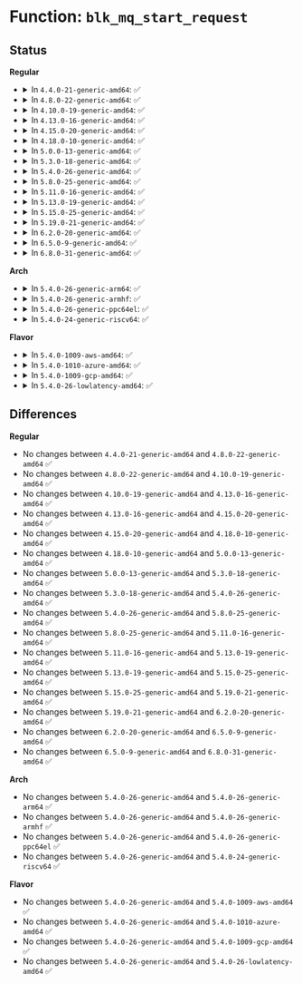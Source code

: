 # Function: <code>blk_mq_start_request</code>

## Status
<b>Regular</b>
<ul>
<li>
<details>
<summary>In <code>4.4.0-21-generic-amd64</code>: ✅</summary>

```c
void blk_mq_start_request(struct request * rq)
```

```json
{
  "name": "blk_mq_start_request",
  "collision_type": "Unique Global",
  "inline_type": "No",
  "funcs": [
    {
      "addr": 18446744071582789776,
      "name": "blk_mq_start_request",
      "external": true,
      "loc": "block/blk-mq.c:396",
      "file": "block/blk-mq.c",
      "inline": "seen, unknown",
      "caller_inline": [],
      "caller_func": [
        "drivers/block/loop.c:loop_queue_rq",
        "drivers/block/virtio_blk.c:virtio_queue_rq",
        "drivers/block/xen-blkfront.c:blkif_queue_rq",
        "drivers/scsi/scsi_lib.c:scsi_queue_rq",
        "drivers/scsi/scsi_lib.c:scsi_queue_rq",
        "drivers/md/dm.c:dm_start_request"
      ]
    }
  ],
  "symbols": [
    {
      "addr": 18446744071582789776,
      "name": "blk_mq_start_request",
      "section": ".text",
      "bind": "STB_GLOBAL",
      "size": 221
    }
  ]
}
```
</details>
</li>
<li>
<details>
<summary>In <code>4.8.0-22-generic-amd64</code>: ✅</summary>

```c
void blk_mq_start_request(struct request * rq)
```

```json
{
  "name": "blk_mq_start_request",
  "collision_type": "Unique Global",
  "inline_type": "No",
  "funcs": [
    {
      "addr": 18446744071583067312,
      "name": "blk_mq_start_request",
      "external": true,
      "loc": "block/blk-mq.c:452",
      "file": "block/blk-mq.c",
      "inline": "seen, unknown",
      "caller_inline": [],
      "caller_func": [
        "drivers/block/loop.c:loop_queue_rq",
        "drivers/block/virtio_blk.c:virtio_queue_rq",
        "drivers/block/xen-blkfront.c:blkif_queue_rq",
        "drivers/scsi/scsi_lib.c:scsi_queue_rq",
        "drivers/scsi/scsi_lib.c:scsi_queue_rq",
        "drivers/md/dm-rq.c:dm_start_request"
      ]
    }
  ],
  "symbols": [
    {
      "addr": 18446744071583067312,
      "name": "blk_mq_start_request",
      "section": ".text",
      "bind": "STB_GLOBAL",
      "size": 210
    }
  ]
}
```
</details>
</li>
<li>
<details>
<summary>In <code>4.10.0-19-generic-amd64</code>: ✅</summary>

```c
void blk_mq_start_request(struct request * rq)
```

```json
{
  "name": "blk_mq_start_request",
  "collision_type": "Unique Global",
  "inline_type": "No",
  "funcs": [
    {
      "addr": 18446744071583174848,
      "name": "blk_mq_start_request",
      "external": true,
      "loc": "block/blk-mq.c:466",
      "file": "block/blk-mq.c",
      "inline": "seen, unknown",
      "caller_inline": [],
      "caller_func": [
        "drivers/block/loop.c:loop_queue_rq",
        "drivers/block/xen-blkfront.c:blkif_queue_rq",
        "drivers/scsi/scsi_lib.c:scsi_queue_rq",
        "drivers/scsi/scsi_lib.c:scsi_queue_rq",
        "drivers/md/dm-rq.c:dm_start_request"
      ]
    }
  ],
  "symbols": [
    {
      "addr": 18446744071583174848,
      "name": "blk_mq_start_request",
      "section": ".text",
      "bind": "STB_GLOBAL",
      "size": 259
    }
  ]
}
```
</details>
</li>
<li>
<details>
<summary>In <code>4.13.0-16-generic-amd64</code>: ✅</summary>

```c
void blk_mq_start_request(struct request * rq)
```

```json
{
  "name": "blk_mq_start_request",
  "collision_type": "Unique Global",
  "inline_type": "No",
  "funcs": [
    {
      "addr": 18446744071583234368,
      "name": "blk_mq_start_request",
      "external": true,
      "loc": "block/blk-mq.c:545",
      "file": "block/blk-mq.c",
      "inline": "seen, unknown",
      "caller_inline": [],
      "caller_func": [
        "drivers/block/loop.c:loop_queue_rq",
        "drivers/block/xen-blkfront.c:blkif_queue_rq",
        "drivers/scsi/scsi_lib.c:scsi_queue_rq",
        "drivers/scsi/scsi_lib.c:scsi_queue_rq",
        "drivers/md/dm-rq.c:dm_start_request"
      ]
    }
  ],
  "symbols": [
    {
      "addr": 18446744071583234368,
      "name": "blk_mq_start_request",
      "section": ".text",
      "bind": "STB_GLOBAL",
      "size": 321
    }
  ]
}
```
</details>
</li>
<li>
<details>
<summary>In <code>4.15.0-20-generic-amd64</code>: ✅</summary>

```c
void blk_mq_start_request(struct request * rq)
```

```json
{
  "name": "blk_mq_start_request",
  "collision_type": "Unique Global",
  "inline_type": "No",
  "funcs": [
    {
      "addr": 18446744071583411904,
      "name": "blk_mq_start_request",
      "external": true,
      "loc": "block/blk-mq.c:587",
      "file": "block/blk-mq.c",
      "inline": "seen, unknown",
      "caller_inline": [],
      "caller_func": [
        "drivers/block/loop.c:loop_queue_rq",
        "drivers/block/xen-blkfront.c:blkif_queue_rq",
        "drivers/scsi/scsi_lib.c:scsi_queue_rq",
        "drivers/scsi/scsi_lib.c:scsi_queue_rq",
        "drivers/md/dm-rq.c:dm_start_request"
      ]
    }
  ],
  "symbols": [
    {
      "addr": 18446744071583411904,
      "name": "blk_mq_start_request",
      "section": ".text",
      "bind": "STB_GLOBAL",
      "size": 353
    }
  ]
}
```
</details>
</li>
<li>
<details>
<summary>In <code>4.18.0-10-generic-amd64</code>: ✅</summary>

```c
void blk_mq_start_request(struct request * rq)
```

```json
{
  "name": "blk_mq_start_request",
  "collision_type": "Unique Global",
  "inline_type": "No",
  "funcs": [
    {
      "addr": 18446744071583620848,
      "name": "blk_mq_start_request",
      "external": true,
      "loc": "block/blk-mq.c:630",
      "file": "block/blk-mq.c",
      "inline": "seen, unknown",
      "caller_inline": [],
      "caller_func": [
        "drivers/block/loop.c:loop_queue_rq",
        "drivers/block/xen-blkfront.c:blkif_queue_rq",
        "drivers/scsi/scsi_lib.c:scsi_queue_rq",
        "drivers/scsi/scsi_lib.c:scsi_queue_rq",
        "drivers/md/dm-rq.c:dm_start_request"
      ]
    }
  ],
  "symbols": [
    {
      "addr": 18446744071583620848,
      "name": "blk_mq_start_request",
      "section": ".text",
      "bind": "STB_GLOBAL",
      "size": 271
    }
  ]
}
```
</details>
</li>
<li>
<details>
<summary>In <code>5.0.0-13-generic-amd64</code>: ✅</summary>

```c
void blk_mq_start_request(struct request * rq)
```

```json
{
  "name": "blk_mq_start_request",
  "collision_type": "Unique Global",
  "inline_type": "No",
  "funcs": [
    {
      "addr": 18446744071583725440,
      "name": "blk_mq_start_request",
      "external": true,
      "loc": "block/blk-mq.c:666",
      "file": "block/blk-mq.c",
      "inline": "seen, unknown",
      "caller_inline": [],
      "caller_func": [
        "block/bsg-lib.c:bsg_queue_rq",
        "drivers/block/loop.c:loop_queue_rq",
        "drivers/block/xen-blkfront.c:blkif_queue_rq",
        "drivers/scsi/scsi_lib.c:scsi_queue_rq",
        "drivers/scsi/scsi_lib.c:scsi_queue_rq",
        "drivers/md/dm-rq.c:dm_mq_queue_rq"
      ]
    }
  ],
  "symbols": [
    {
      "addr": 18446744071583725440,
      "name": "blk_mq_start_request",
      "section": ".text",
      "bind": "STB_GLOBAL",
      "size": 274
    }
  ]
}
```
</details>
</li>
<li>
<details>
<summary>In <code>5.3.0-18-generic-amd64</code>: ✅</summary>

```c
void blk_mq_start_request(struct request * rq)
```

```json
{
  "name": "blk_mq_start_request",
  "collision_type": "Unique Global",
  "inline_type": "No",
  "funcs": [
    {
      "addr": 18446744071583913952,
      "name": "blk_mq_start_request",
      "external": true,
      "loc": "block/blk-mq.c:668",
      "file": "block/blk-mq.c",
      "inline": "seen, unknown",
      "caller_inline": [],
      "caller_func": [
        "block/bsg-lib.c:bsg_queue_rq",
        "drivers/block/loop.c:loop_queue_rq",
        "drivers/block/xen-blkfront.c:blkif_queue_rq",
        "drivers/scsi/scsi_lib.c:scsi_queue_rq",
        "drivers/scsi/scsi_lib.c:scsi_queue_rq",
        "drivers/md/dm-rq.c:dm_mq_queue_rq"
      ]
    }
  ],
  "symbols": [
    {
      "addr": 18446744071583913952,
      "name": "blk_mq_start_request",
      "section": ".text",
      "bind": "STB_GLOBAL",
      "size": 245
    }
  ]
}
```
</details>
</li>
<li>
<details>
<summary>In <code>5.4.0-26-generic-amd64</code>: ✅</summary>

```c
void blk_mq_start_request(struct request * rq)
```

```json
{
  "name": "blk_mq_start_request",
  "collision_type": "Unique Global",
  "inline_type": "No",
  "funcs": [
    {
      "addr": 18446744071584017088,
      "name": "blk_mq_start_request",
      "external": true,
      "loc": "block/blk-mq.c:678",
      "file": "block/blk-mq.c",
      "inline": "seen, unknown",
      "caller_inline": [],
      "caller_func": [
        "block/bsg-lib.c:bsg_queue_rq",
        "drivers/block/loop.c:loop_queue_rq",
        "drivers/block/xen-blkfront.c:blkif_queue_rq",
        "drivers/scsi/scsi_lib.c:scsi_queue_rq",
        "drivers/scsi/scsi_lib.c:scsi_queue_rq",
        "drivers/md/dm-rq.c:dm_mq_queue_rq"
      ]
    }
  ],
  "symbols": [
    {
      "addr": 18446744071584017088,
      "name": "blk_mq_start_request",
      "section": ".text",
      "bind": "STB_GLOBAL",
      "size": 324
    }
  ]
}
```
</details>
</li>
<li>
<details>
<summary>In <code>5.8.0-25-generic-amd64</code>: ✅</summary>

```c
void blk_mq_start_request(struct request * rq)
```

```json
{
  "name": "blk_mq_start_request",
  "collision_type": "Unique Global",
  "inline_type": "No",
  "funcs": [
    {
      "addr": 18446744071584414672,
      "name": "blk_mq_start_request",
      "external": true,
      "loc": "block/blk-mq.c:688",
      "file": "block/blk-mq.c",
      "inline": "seen, unknown",
      "caller_inline": [],
      "caller_func": [
        "block/bsg-lib.c:bsg_queue_rq",
        "drivers/block/loop.c:loop_queue_rq",
        "drivers/block/xen-blkfront.c:blkif_queue_rq",
        "drivers/scsi/scsi_lib.c:scsi_queue_rq",
        "drivers/scsi/scsi_lib.c:scsi_mq_prep_fn",
        "drivers/md/dm-rq.c:dm_mq_queue_rq"
      ]
    }
  ],
  "symbols": [
    {
      "addr": 18446744071584414672,
      "name": "blk_mq_start_request",
      "section": ".text",
      "bind": "STB_GLOBAL",
      "size": 288
    }
  ]
}
```
</details>
</li>
<li>
<details>
<summary>In <code>5.11.0-16-generic-amd64</code>: ✅</summary>

```c
void blk_mq_start_request(struct request * rq)
```

```json
{
  "name": "blk_mq_start_request",
  "collision_type": "Unique Global",
  "inline_type": "No",
  "funcs": [
    {
      "addr": 18446744071584530448,
      "name": "blk_mq_start_request",
      "external": true,
      "loc": "block/blk-mq.c:738",
      "file": "block/blk-mq.c",
      "inline": "seen, unknown",
      "caller_inline": [],
      "caller_func": [
        "block/bsg-lib.c:bsg_queue_rq",
        "drivers/block/loop.c:loop_queue_rq",
        "drivers/block/xen-blkfront.c:blkif_queue_rq",
        "drivers/scsi/scsi_lib.c:scsi_queue_rq",
        "drivers/md/dm-rq.c:dm_mq_queue_rq"
      ]
    }
  ],
  "symbols": [
    {
      "addr": 18446744071584530448,
      "name": "blk_mq_start_request",
      "section": ".text",
      "bind": "STB_GLOBAL",
      "size": 256
    }
  ]
}
```
</details>
</li>
<li>
<details>
<summary>In <code>5.13.0-19-generic-amd64</code>: ✅</summary>

```c
void blk_mq_start_request(struct request * rq)
```

```json
{
  "name": "blk_mq_start_request",
  "collision_type": "Unique Global",
  "inline_type": "No",
  "funcs": [
    {
      "addr": 18446744071584561296,
      "name": "blk_mq_start_request",
      "external": true,
      "loc": "block/blk-mq.c:712",
      "file": "block/blk-mq.c",
      "inline": "seen, unknown",
      "caller_inline": [],
      "caller_func": [
        "block/bsg-lib.c:bsg_queue_rq",
        "drivers/block/loop.c:loop_queue_rq",
        "drivers/block/xen-blkfront.c:blkif_queue_rq",
        "drivers/scsi/scsi_lib.c:scsi_queue_rq",
        "drivers/md/dm-rq.c:dm_mq_queue_rq"
      ]
    }
  ],
  "symbols": [
    {
      "addr": 18446744071584561296,
      "name": "blk_mq_start_request",
      "section": ".text",
      "bind": "STB_GLOBAL",
      "size": 256
    }
  ]
}
```
</details>
</li>
<li>
<details>
<summary>In <code>5.15.0-25-generic-amd64</code>: ✅</summary>

```c
void blk_mq_start_request(struct request * rq)
```

```json
{
  "name": "blk_mq_start_request",
  "collision_type": "Unique Global",
  "inline_type": "No",
  "funcs": [
    {
      "addr": 18446744071584972432,
      "name": "blk_mq_start_request",
      "external": true,
      "loc": "block/blk-mq.c:719",
      "file": "block/blk-mq.c",
      "inline": "seen, unknown",
      "caller_inline": [],
      "caller_func": [
        "block/bsg-lib.c:bsg_queue_rq",
        "drivers/block/loop.c:loop_queue_rq",
        "drivers/block/xen-blkfront.c:blkif_queue_rq",
        "drivers/scsi/scsi_lib.c:scsi_queue_rq",
        "drivers/md/dm-rq.c:dm_mq_queue_rq"
      ]
    }
  ],
  "symbols": [
    {
      "addr": 18446744071584972432,
      "name": "blk_mq_start_request",
      "section": ".text",
      "bind": "STB_GLOBAL",
      "size": 253
    }
  ]
}
```
</details>
</li>
<li>
<details>
<summary>In <code>5.19.0-21-generic-amd64</code>: ✅</summary>

```c
void blk_mq_start_request(struct request * rq)
```

```json
{
  "name": "blk_mq_start_request",
  "collision_type": "Unique Global",
  "inline_type": "No",
  "funcs": [
    {
      "addr": 18446744071585682464,
      "name": "blk_mq_start_request",
      "external": true,
      "loc": "block/blk-mq.c:1130",
      "file": "block/blk-mq.c",
      "inline": "seen, unknown",
      "caller_inline": [],
      "caller_func": [
        "block/bsg-lib.c:bsg_queue_rq",
        "drivers/block/loop.c:loop_queue_rq",
        "drivers/block/xen-blkfront.c:blkif_queue_rq",
        "drivers/scsi/scsi_lib.c:scsi_queue_rq",
        "drivers/md/dm-rq.c:dm_mq_queue_rq"
      ]
    }
  ],
  "symbols": [
    {
      "addr": 18446744071585682464,
      "name": "blk_mq_start_request",
      "section": ".text",
      "bind": "STB_GLOBAL",
      "size": 329
    }
  ]
}
```
</details>
</li>
<li>
<details>
<summary>In <code>6.2.0-20-generic-amd64</code>: ✅</summary>

```c
void blk_mq_start_request(struct request * rq)
```

```json
{
  "name": "blk_mq_start_request",
  "collision_type": "Unique Global",
  "inline_type": "No",
  "funcs": [
    {
      "addr": 18446744071586460192,
      "name": "blk_mq_start_request",
      "external": true,
      "loc": "block/blk-mq.c:1249",
      "file": "block/blk-mq.c",
      "inline": "seen, unknown",
      "caller_inline": [],
      "caller_func": [
        "block/bsg-lib.c:bsg_queue_rq",
        "drivers/block/loop.c:loop_queue_rq",
        "drivers/block/xen-blkfront.c:blkif_queue_rq",
        "drivers/scsi/scsi_lib.c:scsi_queue_rq",
        "drivers/md/dm-rq.c:dm_mq_queue_rq"
      ]
    }
  ],
  "symbols": [
    {
      "addr": 18446744071586460192,
      "name": "blk_mq_start_request",
      "section": ".text",
      "bind": "STB_GLOBAL",
      "size": 329
    }
  ]
}
```
</details>
</li>
<li>
<details>
<summary>In <code>6.5.0-9-generic-amd64</code>: ✅</summary>

```c
void blk_mq_start_request(struct request * rq)
```

```json
{
  "name": "blk_mq_start_request",
  "collision_type": "Unique Global",
  "inline_type": "No",
  "funcs": [
    {
      "addr": 18446744071586703456,
      "name": "blk_mq_start_request",
      "external": true,
      "loc": "block/blk-mq.c:1248",
      "file": "block/blk-mq.c",
      "inline": "seen, unknown",
      "caller_inline": [],
      "caller_func": [
        "block/bsg-lib.c:bsg_queue_rq",
        "drivers/block/loop.c:loop_queue_rq",
        "drivers/block/xen-blkfront.c:blkif_queue_rq",
        "drivers/scsi/scsi_lib.c:scsi_queue_rq",
        "drivers/md/dm-rq.c:dm_mq_queue_rq"
      ]
    }
  ],
  "symbols": [
    {
      "addr": 18446744071586703456,
      "name": "blk_mq_start_request",
      "section": ".text",
      "bind": "STB_GLOBAL",
      "size": 305
    }
  ]
}
```
</details>
</li>
<li>
<details>
<summary>In <code>6.8.0-31-generic-amd64</code>: ✅</summary>

```c
void blk_mq_start_request(struct request * rq)
```

```json
{
  "name": "blk_mq_start_request",
  "collision_type": "Unique Global",
  "inline_type": "No",
  "funcs": [
    {
      "addr": 18446744071586976448,
      "name": "blk_mq_start_request",
      "external": true,
      "loc": "block/blk-mq.c:1249",
      "file": "block/blk-mq.c",
      "inline": "seen, unknown",
      "caller_inline": [],
      "caller_func": [
        "block/bsg-lib.c:bsg_queue_rq",
        "drivers/block/loop.c:loop_queue_rq",
        "drivers/block/xen-blkfront.c:blkif_queue_rq",
        "drivers/scsi/scsi_lib.c:scsi_queue_rq",
        "drivers/md/dm-rq.c:dm_mq_queue_rq"
      ]
    }
  ],
  "symbols": [
    {
      "addr": 18446744071586976448,
      "name": "blk_mq_start_request",
      "section": ".text",
      "bind": "STB_GLOBAL",
      "size": 342
    }
  ]
}
```
</details>
</li>
</ul>
<b>Arch</b>
<ul>
<li>
<details>
<summary>In <code>5.4.0-26-generic-arm64</code>: ✅</summary>

```c
void blk_mq_start_request(struct request * rq)
```

```json
{
  "name": "blk_mq_start_request",
  "collision_type": "Unique Global",
  "inline_type": "No",
  "funcs": [
    {
      "addr": 18446603336495851912,
      "name": "blk_mq_start_request",
      "external": true,
      "loc": "block/blk-mq.c:678",
      "file": "block/blk-mq.c",
      "inline": "seen, unknown",
      "caller_inline": [],
      "caller_func": [
        "block/bsg-lib.c:bsg_queue_rq",
        "drivers/block/loop.c:loop_queue_rq",
        "drivers/block/xen-blkfront.c:blkif_queue_rq",
        "drivers/scsi/scsi_lib.c:scsi_queue_rq",
        "drivers/scsi/scsi_lib.c:scsi_queue_rq",
        "drivers/md/dm-rq.c:dm_mq_queue_rq",
        "drivers/mmc/core/queue.c:mmc_mq_queue_rq"
      ]
    }
  ],
  "symbols": [
    {
      "addr": 18446603336495851912,
      "name": "blk_mq_start_request",
      "section": ".text",
      "bind": "STB_GLOBAL",
      "size": 352
    }
  ]
}
```
</details>
</li>
<li>
<details>
<summary>In <code>5.4.0-26-generic-armhf</code>: ✅</summary>

```c
void blk_mq_start_request(struct request * rq)
```

```json
{
  "name": "blk_mq_start_request",
  "collision_type": "Unique Global",
  "inline_type": "No",
  "funcs": [
    {
      "addr": 3229195432,
      "name": "blk_mq_start_request",
      "external": true,
      "loc": "block/blk-mq.c:678",
      "file": "block/blk-mq.c",
      "inline": "seen, unknown",
      "caller_inline": [],
      "caller_func": [
        "block/bsg-lib.c:bsg_queue_rq",
        "drivers/block/loop.c:loop_queue_rq",
        "drivers/scsi/scsi_lib.c:scsi_queue_rq",
        "drivers/scsi/scsi_lib.c:scsi_queue_rq",
        "drivers/mtd/mtd_blkdevs.c:mtd_queue_rq",
        "drivers/mtd/mtd_blkdevs.c:mtd_blktrans_work",
        "drivers/md/dm-rq.c:dm_mq_queue_rq",
        "drivers/mmc/core/queue.c:mmc_mq_queue_rq"
      ]
    }
  ],
  "symbols": [
    {
      "addr": 3229195432,
      "name": "blk_mq_start_request",
      "section": ".text",
      "bind": "STB_GLOBAL",
      "size": 388
    }
  ]
}
```
</details>
</li>
<li>
<details>
<summary>In <code>5.4.0-26-generic-ppc64el</code>: ✅</summary>

```c
void blk_mq_start_request(struct request * rq)
```

```json
{
  "name": "blk_mq_start_request",
  "collision_type": "Unique Global",
  "inline_type": "No",
  "funcs": [
    {
      "addr": 13835058055290042192,
      "name": "blk_mq_start_request",
      "external": true,
      "loc": "block/blk-mq.c:678",
      "file": "block/blk-mq.c",
      "inline": "seen, unknown",
      "caller_inline": [],
      "caller_func": [
        "block/bsg-lib.c:bsg_queue_rq",
        "drivers/block/loop.c:loop_queue_rq",
        "drivers/scsi/scsi_lib.c:scsi_queue_rq",
        "drivers/scsi/scsi_lib.c:scsi_queue_rq",
        "drivers/md/dm-rq.c:dm_mq_queue_rq"
      ]
    }
  ],
  "symbols": [
    {
      "addr": 13835058055290042192,
      "name": "blk_mq_start_request",
      "section": ".text",
      "bind": "STB_GLOBAL",
      "size": 448
    }
  ]
}
```
</details>
</li>
<li>
<details>
<summary>In <code>5.4.0-24-generic-riscv64</code>: ✅</summary>

```c
void blk_mq_start_request(struct request * rq)
```

```json
{
  "name": "blk_mq_start_request",
  "collision_type": "Unique Global",
  "inline_type": "No",
  "funcs": [
    {
      "addr": 18446743936274976898,
      "name": "blk_mq_start_request",
      "external": true,
      "loc": "block/blk-mq.c:678",
      "file": "block/blk-mq.c",
      "inline": "seen, unknown",
      "caller_inline": [],
      "caller_func": [
        "block/bsg-lib.c:bsg_queue_rq",
        "drivers/block/loop.c:loop_queue_rq",
        "drivers/scsi/scsi_lib.c:scsi_queue_rq",
        "drivers/scsi/scsi_lib.c:scsi_queue_rq",
        "drivers/md/dm-rq.c:dm_mq_queue_rq",
        "drivers/mmc/core/queue.c:mmc_mq_queue_rq"
      ]
    }
  ],
  "symbols": [
    {
      "addr": 18446743936274976898,
      "name": "blk_mq_start_request",
      "section": ".text",
      "bind": "STB_GLOBAL",
      "size": 292
    }
  ]
}
```
</details>
</li>
</ul>
<b>Flavor</b>
<ul>
<li>
<details>
<summary>In <code>5.4.0-1009-aws-amd64</code>: ✅</summary>

```c
void blk_mq_start_request(struct request * rq)
```

```json
{
  "name": "blk_mq_start_request",
  "collision_type": "Unique Global",
  "inline_type": "No",
  "funcs": [
    {
      "addr": 18446744071583985824,
      "name": "blk_mq_start_request",
      "external": true,
      "loc": "block/blk-mq.c:678",
      "file": "block/blk-mq.c",
      "inline": "seen, unknown",
      "caller_inline": [],
      "caller_func": [
        "block/bsg-lib.c:bsg_queue_rq",
        "drivers/block/loop.c:loop_queue_rq",
        "drivers/block/xen-blkfront.c:blkif_queue_rq",
        "drivers/scsi/scsi_lib.c:scsi_queue_rq",
        "drivers/scsi/scsi_lib.c:scsi_queue_rq",
        "drivers/nvme/host/pci.c:nvme_queue_rq",
        "drivers/md/dm-rq.c:dm_mq_queue_rq"
      ]
    }
  ],
  "symbols": [
    {
      "addr": 18446744071583985824,
      "name": "blk_mq_start_request",
      "section": ".text",
      "bind": "STB_GLOBAL",
      "size": 324
    }
  ]
}
```
</details>
</li>
<li>
<details>
<summary>In <code>5.4.0-1010-azure-amd64</code>: ✅</summary>

```c
void blk_mq_start_request(struct request * rq)
```

```json
{
  "name": "blk_mq_start_request",
  "collision_type": "Unique Global",
  "inline_type": "No",
  "funcs": [
    {
      "addr": 18446744071583921680,
      "name": "blk_mq_start_request",
      "external": true,
      "loc": "block/blk-mq.c:678",
      "file": "block/blk-mq.c",
      "inline": "seen, unknown",
      "caller_inline": [],
      "caller_func": [
        "block/bsg-lib.c:bsg_queue_rq",
        "drivers/block/loop.c:loop_queue_rq",
        "drivers/scsi/scsi_lib.c:scsi_queue_rq",
        "drivers/scsi/scsi_lib.c:scsi_queue_rq",
        "drivers/nvme/host/pci.c:nvme_queue_rq",
        "drivers/md/dm-rq.c:dm_mq_queue_rq"
      ]
    }
  ],
  "symbols": [
    {
      "addr": 18446744071583921680,
      "name": "blk_mq_start_request",
      "section": ".text",
      "bind": "STB_GLOBAL",
      "size": 324
    }
  ]
}
```
</details>
</li>
<li>
<details>
<summary>In <code>5.4.0-1009-gcp-amd64</code>: ✅</summary>

```c
void blk_mq_start_request(struct request * rq)
```

```json
{
  "name": "blk_mq_start_request",
  "collision_type": "Unique Global",
  "inline_type": "No",
  "funcs": [
    {
      "addr": 18446744071583969584,
      "name": "blk_mq_start_request",
      "external": true,
      "loc": "block/blk-mq.c:678",
      "file": "block/blk-mq.c",
      "inline": "seen, unknown",
      "caller_inline": [],
      "caller_func": [
        "block/bsg-lib.c:bsg_queue_rq",
        "drivers/block/loop.c:loop_queue_rq",
        "drivers/block/xen-blkfront.c:blkif_queue_rq",
        "drivers/scsi/scsi_lib.c:scsi_queue_rq",
        "drivers/scsi/scsi_lib.c:scsi_queue_rq",
        "drivers/md/dm-rq.c:dm_mq_queue_rq"
      ]
    }
  ],
  "symbols": [
    {
      "addr": 18446744071583969584,
      "name": "blk_mq_start_request",
      "section": ".text",
      "bind": "STB_GLOBAL",
      "size": 324
    }
  ]
}
```
</details>
</li>
<li>
<details>
<summary>In <code>5.4.0-26-lowlatency-amd64</code>: ✅</summary>

```c
void blk_mq_start_request(struct request * rq)
```

```json
{
  "name": "blk_mq_start_request",
  "collision_type": "Unique Global",
  "inline_type": "No",
  "funcs": [
    {
      "addr": 18446744071584071616,
      "name": "blk_mq_start_request",
      "external": true,
      "loc": "block/blk-mq.c:678",
      "file": "block/blk-mq.c",
      "inline": "seen, unknown",
      "caller_inline": [],
      "caller_func": [
        "block/bsg-lib.c:bsg_queue_rq",
        "drivers/block/loop.c:loop_queue_rq",
        "drivers/block/xen-blkfront.c:blkif_queue_rq",
        "drivers/scsi/scsi_lib.c:scsi_queue_rq",
        "drivers/scsi/scsi_lib.c:scsi_queue_rq",
        "drivers/md/dm-rq.c:dm_mq_queue_rq"
      ]
    }
  ],
  "symbols": [
    {
      "addr": 18446744071584071616,
      "name": "blk_mq_start_request",
      "section": ".text",
      "bind": "STB_GLOBAL",
      "size": 339
    }
  ]
}
```
</details>
</li>
</ul>

## Differences
<b>Regular</b>
<ul>
<li>
No changes between <code>4.4.0-21-generic-amd64</code> and <code>4.8.0-22-generic-amd64</code> ✅
</li>
<li>
No changes between <code>4.8.0-22-generic-amd64</code> and <code>4.10.0-19-generic-amd64</code> ✅
</li>
<li>
No changes between <code>4.10.0-19-generic-amd64</code> and <code>4.13.0-16-generic-amd64</code> ✅
</li>
<li>
No changes between <code>4.13.0-16-generic-amd64</code> and <code>4.15.0-20-generic-amd64</code> ✅
</li>
<li>
No changes between <code>4.15.0-20-generic-amd64</code> and <code>4.18.0-10-generic-amd64</code> ✅
</li>
<li>
No changes between <code>4.18.0-10-generic-amd64</code> and <code>5.0.0-13-generic-amd64</code> ✅
</li>
<li>
No changes between <code>5.0.0-13-generic-amd64</code> and <code>5.3.0-18-generic-amd64</code> ✅
</li>
<li>
No changes between <code>5.3.0-18-generic-amd64</code> and <code>5.4.0-26-generic-amd64</code> ✅
</li>
<li>
No changes between <code>5.4.0-26-generic-amd64</code> and <code>5.8.0-25-generic-amd64</code> ✅
</li>
<li>
No changes between <code>5.8.0-25-generic-amd64</code> and <code>5.11.0-16-generic-amd64</code> ✅
</li>
<li>
No changes between <code>5.11.0-16-generic-amd64</code> and <code>5.13.0-19-generic-amd64</code> ✅
</li>
<li>
No changes between <code>5.13.0-19-generic-amd64</code> and <code>5.15.0-25-generic-amd64</code> ✅
</li>
<li>
No changes between <code>5.15.0-25-generic-amd64</code> and <code>5.19.0-21-generic-amd64</code> ✅
</li>
<li>
No changes between <code>5.19.0-21-generic-amd64</code> and <code>6.2.0-20-generic-amd64</code> ✅
</li>
<li>
No changes between <code>6.2.0-20-generic-amd64</code> and <code>6.5.0-9-generic-amd64</code> ✅
</li>
<li>
No changes between <code>6.5.0-9-generic-amd64</code> and <code>6.8.0-31-generic-amd64</code> ✅
</li>
</ul>
<b>Arch</b>
<ul>
<li>
No changes between <code>5.4.0-26-generic-amd64</code> and <code>5.4.0-26-generic-arm64</code> ✅
</li>
<li>
No changes between <code>5.4.0-26-generic-amd64</code> and <code>5.4.0-26-generic-armhf</code> ✅
</li>
<li>
No changes between <code>5.4.0-26-generic-amd64</code> and <code>5.4.0-26-generic-ppc64el</code> ✅
</li>
<li>
No changes between <code>5.4.0-26-generic-amd64</code> and <code>5.4.0-24-generic-riscv64</code> ✅
</li>
</ul>
<b>Flavor</b>
<ul>
<li>
No changes between <code>5.4.0-26-generic-amd64</code> and <code>5.4.0-1009-aws-amd64</code> ✅
</li>
<li>
No changes between <code>5.4.0-26-generic-amd64</code> and <code>5.4.0-1010-azure-amd64</code> ✅
</li>
<li>
No changes between <code>5.4.0-26-generic-amd64</code> and <code>5.4.0-1009-gcp-amd64</code> ✅
</li>
<li>
No changes between <code>5.4.0-26-generic-amd64</code> and <code>5.4.0-26-lowlatency-amd64</code> ✅
</li>
</ul>
